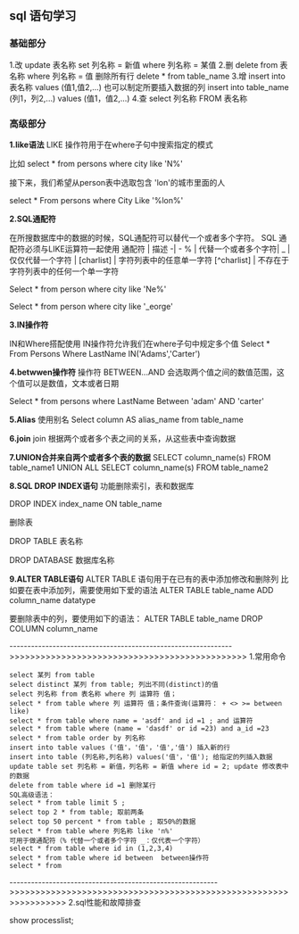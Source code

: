 ## sql 语句学习
### 基础部分
1.改
update 表名称 set 列名称 = 新值 where 列名称 = 某值
2.删
delete from 表名称 where 列名称 = 值
删除所有行
delete * from table_name
3.增
insert into 表名称 values (值1,值2,...)
也可以制定所要插入数据的列
insert into table_name (列1，列2,...) values (值1，值2,...)
4.查
select 列名称 FROM 表名称

### 高级部分
**1.like语法**
LIKE 操作符用于在where子句中搜索指定的模式

比如 select * from persons where city like 'N%'

接下来，我们希望从person表中选取包含 'lon'的城市里面的人

select * From persons where City Like '%lon%'

**2.SQL通配符**

在所搜数据库中的数据的时候，SQL通配符可以替代一个或者多个字符。
SQL 通配符必须与LIKE运算符一起使用
通配符 | 描述
-| -
% | 代替一个或者多个字符|
_ | 仅仅代替一个字符 |
[charlist] | 字符列表中的任意单一字符
[^charlist] | 不存在于字符列表中的任何一个单一字符


Select * from person
where city like 'Ne%'

Select * from person 
where city like '_eorge'

**3.IN操作符**

IN和Where搭配使用
IN操作符允许我们在where子句中规定多个值
Select * From Persons
Where LastName IN('Adams','Carter')

**4.betwwen操作符**
操作符 BETWEEN...AND 会选取两个值之间的数值范围，这个值可以是数值，文本或者日期

Select * from persons
where LastName
Between 'adam' AND 'carter'

**5.Alias**
使用别名
Select column AS alias_name
from table_name


**6.join**
join 根据两个或者多个表之间的关系，从这些表中查询数据

**7.UNION合并来自两个或者多个表的数据**
SELECT column_name(s) FROM table_name1
UNION ALL
SELECT column_name(s) FROM table_name2


**8.SQL DROP INDEX语句**
功能删除索引，表和数据库

DROP INDEX index_name ON table_name

删除表

DROP TABLE 表名称

DROP DATABASE 数据库名称

**9.ALTER TABLE语句**
ALTER TABLE 语句用于在已有的表中添加修改和删除列
比如要在表中添加列，需要使用如下爱的语法
ALTER TABLE table_name
ADD column_name datatype

要删除表中的列，要使用如下的语法：
ALTER TABLE table_name
DROP COLUMN column_name




-------------------------------------------------------------->>>>>>>>>>>>>>>>>>>>>>>>>>>>>>>>>>>>>>>>>>>>>>
1.常用命令
```
select 某列 from table
select distinct 某列 from table; 列出不同(distinct)的值
select 列名称 from 表名称 where 列 运算符 值；
select * from table where 列 运算符 值；条件查询(运算符： + <> >= between like)
select * from table where name = 'asdf' and id =1 ; and 运算符
select * from table where (name = 'dasdf' or id =23) and a_id =23
select * from table order by 列名称
insert into table values ('值'，'值'，'值','值') 插入新的行
insert into table (列名称,列名称) values('值'，'值'); 给指定的列插入数据
update table set 列名称 = 新值，列名称 = 新值 where id = 2; update 修改表中的数据
delete from table where id =1 删除某行
SQL高级语法：
select * from table limit 5 ;
select top 2 * from table; 取前两条
select top 50 percent * from table ; 取50%的数据
select * from table where 列名称 like 'n%'
可用于做通配符（% 代替一个或者多个字符 _：仅代表一个字符）
select * from table where id in (1,2,3,4)
select * from table where id between  between操作符
select * from 
```



---------------------------------------------------------->>>>>>>>>>>>>>>>>>>>>>>>>>>>>>>>>>>>>>>>>>>>>>>>>>>>>>>>>>>>>>>>>
2.sql性能和故障排查

show processlist;
